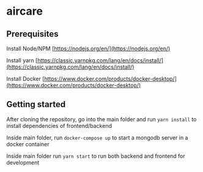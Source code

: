 # aircare

## Prerequisites
Install Node/NPM [https://nodejs.org/en/](https://nodejs.org/en/)

Install yarn [https://classic.yarnpkg.com/lang/en/docs/install/](https://classic.yarnpkg.com/lang/en/docs/install/)

Install Docker [https://www.docker.com/products/docker-desktop/](https://www.docker.com/products/docker-desktop/)

## Getting started

After cloning the repository, go into the main folder and run `yarn install` to install dependencies of frontend/backend

Inside main folder, run `docker-compose up` to start a mongodb server in a docker container

Inside main folder run `yarn start` to run both backend and frontend for development